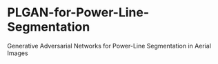 # PLGAN-for-Power-Line-Segmentation
Generative Adversarial Networks for Power-Line Segmentation in Aerial Images

